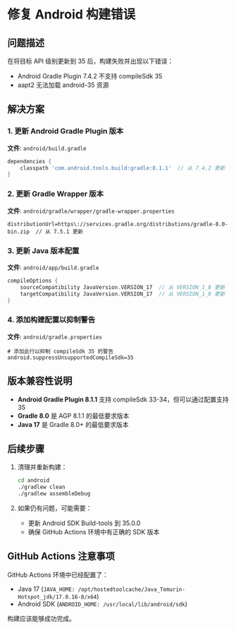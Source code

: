 # 修复 Android 构建错误

## 问题描述

在将目标 API 级别更新到 35 后，构建失败并出现以下错误：
- Android Gradle Plugin 7.4.2 不支持 compileSdk 35
- aapt2 无法加载 android-35 资源

## 解决方案

### 1. 更新 Android Gradle Plugin 版本

**文件**: `android/build.gradle`
```gradle
dependencies {
    classpath 'com.android.tools.build:gradle:8.1.1'  // 从 7.4.2 更新
}
```

### 2. 更新 Gradle Wrapper 版本

**文件**: `android/gradle/wrapper/gradle-wrapper.properties`
```properties
distributionUrl=https\://services.gradle.org/distributions/gradle-8.0-bin.zip  // 从 7.5.1 更新
```

### 3. 更新 Java 版本配置

**文件**: `android/app/build.gradle`
```gradle
compileOptions {
    sourceCompatibility JavaVersion.VERSION_17  // 从 VERSION_1_8 更新
    targetCompatibility JavaVersion.VERSION_17  // 从 VERSION_1_8 更新
}
```

### 4. 添加构建配置以抑制警告

**文件**: `android/gradle.properties`
```properties
# 添加此行以抑制 compileSdk 35 的警告
android.suppressUnsupportedCompileSdk=35
```

## 版本兼容性说明

- **Android Gradle Plugin 8.1.1** 支持 compileSdk 33-34，但可以通过配置支持 35
- **Gradle 8.0** 是 AGP 8.1.1 的最低要求版本
- **Java 17** 是 Gradle 8.0+ 的最低要求版本

## 后续步骤

1. 清理并重新构建：
   ```bash
   cd android
   ./gradlew clean
   ./gradlew assembleDebug
   ```

2. 如果仍有问题，可能需要：
   - 更新 Android SDK Build-tools 到 35.0.0
   - 确保 GitHub Actions 环境中有正确的 SDK 版本

## GitHub Actions 注意事项

GitHub Actions 环境中已经配置了：
- Java 17 (`JAVA_HOME: /opt/hostedtoolcache/Java_Temurin-Hotspot_jdk/17.0.16-8/x64`)
- Android SDK (`ANDROID_HOME: /usr/local/lib/android/sdk`)

构建应该能够成功完成。